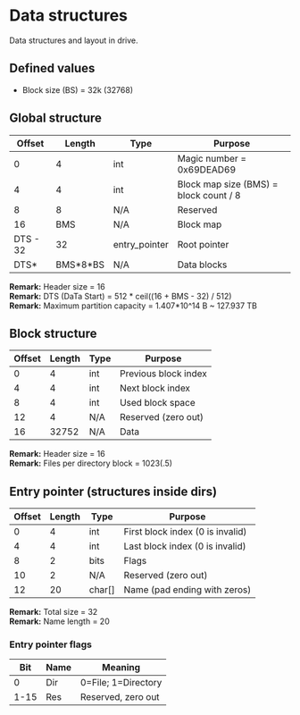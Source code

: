 # Data structures

Data structures and layout in drive.

## Defined values

- Block size (BS) = 32k (32768)

## Global structure

Offset | Length | Type | Purpose
-- | -- | -- | --
0 | 4 | int | Magic number = 0x69DEAD69
4 | 4 | int | Block map size (BMS) = block count / 8
8 | 8 | N/A | Reserved
16 | BMS | N/A | Block map
DTS - 32 | 32 | entry_pointer | Root pointer
DTS\* | BMS\*8\*BS | N/A | Data blocks

**Remark:** Header size = 16  
**Remark:** DTS (DaTa Start) = 512 \* ceil((16 + BMS - 32) / 512)  
**Remark:** Maximum partition capacity = 1.407\*10^14 B ~ 127.937 TB

## Block structure

Offset | Length | Type | Purpose
-- | -- | -- | --
0 | 4 | int | Previous block index
4 | 4 | int | Next block index
8 | 4 | int | Used block space
12 | 4 | N/A | Reserved (zero out)
16 | 32752 | N/A | Data

**Remark:** Header size = 16  
**Remark:** Files per directory block = 1023(.5)

## Entry pointer (structures inside dirs)

Offset | Length | Type | Purpose
-- | -- | -- | --
0 | 4 | int | First block index (0 is invalid)
4 | 4 | int | Last block index (0 is invalid)
8 | 2 | bits | Flags
10 | 2 | N/A | Reserved (zero out)
12 | 20 | char[] | Name (pad ending with zeros)

**Remark:** Total size = 32  
**Remark:** Name length = 20

### Entry pointer flags

Bit | Name | Meaning
-- | -- | --
0 | Dir | 0=File; 1=Directory
1-15 | Res | Reserved, zero out
